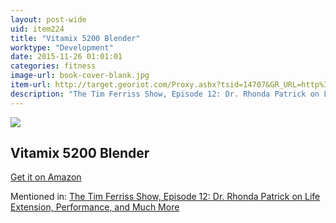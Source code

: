 ```yaml
---
layout: post-wide
uid: item224
title: "Vitamix 5200 Blender"
worktype: "Development"
date: 2015-11-26 01:01:01
categories: fitness
image-url: book-cover-blank.jpg
item-url: http://target.georiot.com/Proxy.ashx?tsid=14707&GR_URL=http%3A%2F%2Fwww.amazon.com%2FVitamix-5200-Series-Blender-Black%2Fdp%2FB008H4SLV6%2F
description: "The Tim Ferriss Show, Episode 12: Dr. Rhonda Patrick on Life Extension, Performance, and Much More"
---
```

<a href="http://target.georiot.com/Proxy.ashx?tsid=14707&GR_URL=http%3A%2F%2Fwww.amazon.com%2FVitamix-5200-Series-Blender-Black%2Fdp%2FB008H4SLV6%2F" target="blank"><img src="../../../../img/thumbs/book-cover-blank.jpg" class="prod-img"></a>
<h2>Vitamix 5200 Blender</h2>
<p><a href="http://target.georiot.com/Proxy.ashx?tsid=14707&GR_URL=http%3A%2F%2Fwww.amazon.com%2FVitamix-5200-Series-Blender-Black%2Fdp%2FB008H4SLV6%2F" target="blank">Get it on Amazon</a><p>
<p>Mentioned in: <a href="http://fourhourworkweek.com/2014/06/10/the-tim-ferriss-show-rhonda-patrick-life-extension/comment-page-2/" target="blank">The Tim Ferriss Show, Episode 12: Dr. Rhonda Patrick on Life Extension, Performance, and Much More</a></p>
